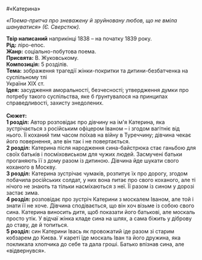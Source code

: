 #«Катерина»

<i>«Поема-притча про зневажену й зруйновану любов, що не вміла шануватися» (Є. Сверстюк).</i>

<b>Твір написаний</b> наприкінці 1838 – на початку 1839 року.<br>
<b>Рід:</b> ліро-епос.<br>
<b>Жанр:</b> соціально-побутова поема.<br>
<b>Присвята:</b> В. Жуковському.<br>
<b>Композиція:</b> 5 розділів.<br>
<b>Тема:</b> зображення трагедії жінки-покритки та дитини-безбатченка на суспільному тлі<br> України ХІХ ст.<br> 
<b>Ідея:</b> засудження аморальності, безчесності; утвердження думки про потребу такого суспільства, яке б ґрунтувалося на принципах справедливості, захисту знедолених.<br><br>
<b>Сюжет:</b><br> 
<b>1 розділ:</b> Автор розповідає про дівчину на ім'я Катерина, яка зустрічається з російським офіцером Іваном – і згодом вагітніє від нього. Її коханий тим часом поїхав на війну в Туреччину; дівчина чекає його повернення, але він так і не повертається.<br> 
<b>2 розділ:</b> Катерина після народження сина-байстрюка стає ганьбою для своїх батьків і посміховиськом для чужих людей. Засмучені батьки проганяють її з дому разом із дитиною. Дівчина йде шукати свого коханого в Москву. <br> 
<b>3 розділ:</b> Катерина зустрічає чумаків, розпитує їх про дорогу, згодом побачила  російських солдат, у них вона питає про свого коханого, але ті нічого не знають та тільки насміхаються з неї. Її разом із сином у дорозі застає зима.<br> 
<b>4 розділ:</b> розповідає про зустріч Катерини з москалем Іваном, але той і знати її не хоче. Дівчина сподівається, що він хоч візьме із собою свого сина. Катерина виносить дитя, щоб показати його батькові, але москаль просто утік. У відчаї жінка кладе сина на шлях, а сама біжить у діброву до ставу, де й топиться.<br> 
<b>5 розділ:</b> син Катерини Івась як провожатий іде разом зі старим кобзарем до Києва. У кареті їде москаль Іван та його дружина, яка покликала хлопчика до себе та дала гроші. Батько впізнав сина, але «відвернувся».
